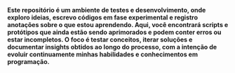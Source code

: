 **Este repositório é um ambiente de testes e desenvolvimento, onde exploro ideias, escrevo códigos em fase experimental e registro anotações sobre o que estou aprendendo. Aqui, você encontrará scripts e protótipos que ainda estão sendo aprimorados e podem conter erros ou estar incompletos. O foco é testar conceitos, iterar soluções e documentar insights obtidos ao longo do processo, com a intenção de evoluir continuamente minhas habilidades e conhecimentos em programação.**
